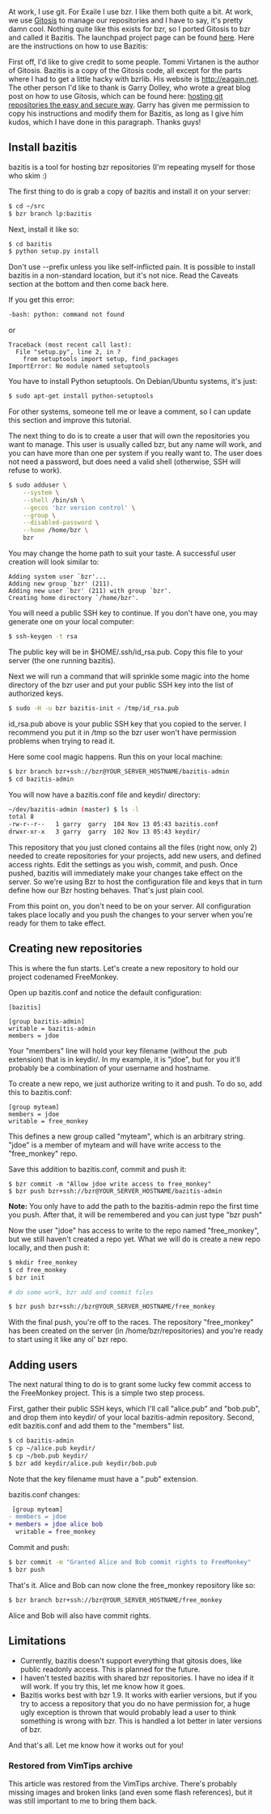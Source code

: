 <!-- :metadata:

title: Bazitis:  Gitosis for Bzr (Baazar)
tags: Programming, Python, Administration
publishedAt: 2008-11-26T00:24:01-0700
summary:

At work, I use git.  For Exaile I use bzr.  I like them both quite a bit.  At
work, we use <a
href='http://eagain.net/gitweb/?p=gitosis.git;a=summary'>Gitosis</a> to manage
our repositories and I have to say, it's pretty damn cool.  Nothing quite like
this exists for bzr, so I ported Gitosis to bzr and called it Bazitis.  The
launchpad project page can be found <a
href='http://www.launchpad.net/bazitis'>here</a>.  Here are the instructions on
how to use Bazitis:

-->

<p>At work, I use git.  For Exaile I use bzr.  I like them both quite a bit.
At work, we use <a
href='http://eagain.net/gitweb/?p=gitosis.git;a=summary'>Gitosis</a> to manage
our repositories and I have to say, it's pretty damn cool.  Nothing quite like
this exists for bzr, so I ported Gitosis to bzr and called it Bazitis.  The
launchpad project page can be found <a
href='http://www.launchpad.net/bazitis'>here</a>.  Here are the instructions on
how to use Bazitis:</p>

<p>First off, I'd like to give credit to some people.  Tommi Virtanen is the
author of Gitosis.  Bazitis is a copy of the Gitosis code, all except for the
parts where I had to get a little hacky with bzrlib.  His website is <a
href='http://eagain.net'>http://eagain.net</a>.  The other person I'd like to
thank is Garry Dolley, who wrote a great blog post on how to use Gitosis, which
can be found here: <a
href='http://scie.nti.st/2007/11/14/hosting-git-repositories-the-easy-and-secure-way'>hosting
git repositories the easy and secure way</a>.  Garry has given me permission to
copy his instructions and modify them for Bazitis, as long as I give him kudos,
which I have done in this paragraph.  Thanks guys!</p>

<p><h2>Install bazitis</h2></p>

<p>bazitis is a tool for hosting bzr repositories (I'm repeating myself for
those who skim :)</p>

<p>The first thing to do is grab a copy of bazitis and install it on your
server:</p>

```bash
$ cd ~/src
$ bzr branch lp:bazitis
```

<p>Next, install it like so:</p>

```bash
$ cd bazitis
$ python setup.py install
```

<p>Don't use --prefix unless you like self-inflicted pain. It is possible to
install bazitis in a non-standard location, but it's not nice. Read the Caveats
section at the bottom and then come back here.</p>

<p>If you get this error:</p>

```bash
-bash: python: command not found
```

<p>or</p>

```
Traceback (most recent call last):
  File "setup.py", line 2, in ?
    from setuptools import setup, find_packages
ImportError: No module named setuptools
```

<p>You have to install Python setuptools. On Debian/Ubuntu systems, it's just:</p>

```bash
$ sudo apt-get install python-setuptools
```

<p>For other systems, someone tell me or leave a comment, so I can update this
section and improve this tutorial.</p>

<p>The next thing to do is to create a user that will own the repositories you
want to manage. This user is usually called bzr, but any name will work, and
you can have more than one per system if you really want to. The user does not
need a password, but does need a valid shell (otherwise, SSH will refuse to
work).</p>

```bash
$ sudo adduser \
    --system \
    --shell /bin/sh \
    --gecos 'bzr version control' \
    --group \
    --disabled-password \
    --home /home/bzr \
    bzr
```

<p>You may change the home path to suit your taste. A successful user creation
will look similar to:</p>

```
Adding system user `bzr'...
Adding new group `bzr' (211).
Adding new user `bzr' (211) with group `bzr'.
Creating home directory `/home/bzr'.
```

<p>You will need a public SSH key to continue. If you don't have one, you may
generate one on your local computer:</p>

```bash
$ ssh-keygen -t rsa
```

<p>The public key will be in $HOME/.ssh/id_rsa.pub. Copy this file to your
server (the one running bazitis).</p>

<p>Next we will run a command that will sprinkle some magic into the home
directory of the bzr user and put your public SSH key into the list of
authorized keys.</p>

```bash
$ sudo -H -u bzr bazitis-init < /tmp/id_rsa.pub
```

<p>id_rsa.pub above is your public SSH key that you copied to the server. I
recommend you put it in /tmp so the bzr user won't have permission problems
when trying to read it. </p>

<p>Here some cool magic happens. Run this on your local machine:</p>

```bash
$ bzr branch bzr+ssh://bzr@YOUR_SERVER_HOSTNAME/bazitis-admin
$ cd bazitis-admin
```

<p>You will now have a bazitis.conf file and keydir/ directory:</p>

```bash
~/dev/bazitis-admin (master) $ ls -l
total 8
-rw-r--r--   1 garry  garry  104 Nov 13 05:43 bazitis.conf
drwxr-xr-x   3 garry  garry  102 Nov 13 05:43 keydir/
```

<p>This repository that you just cloned contains all the files (right now, only
2) needed to create repositories for your projects, add new users, and defined
access rights. Edit the settings as you wish, commit, and push. Once pushed,
bazitis will immediately make your changes take effect on the server. So we're
using Bzr to host the configuration file and keys that in turn define how our
Bzr hosting behaves. That's just plain cool.</p>

<p>From this point on, you don't need to be on your server. All configuration
takes place locally and you push the changes to your server when you're ready
for them to take effect.</p>

<p><h2>Creating new repositories</h2></p>

<p>This is where the fun starts. Let's create a new repository to hold our
project codenamed FreeMonkey.</p>

<p>Open up bazitis.conf and notice the default configuration:</p>

```
[bazitis]

[group bazitis-admin]
writable = bazitis-admin
members = jdoe
```

<p>Your "members" line will hold your key filename (without the .pub extension)
that is in keydir/. In my example, it is "jdoe", but for you it'll probably be
a combination of your username and hostname.</p>

<p>To create a new repo, we just authorize writing to it and push. To do so,
add this to bazitis.conf:</p>

```
[group myteam]
members = jdoe
writable = free_monkey
```

<p>This defines a new group called "myteam", which is an arbitrary string.
"jdoe" is a member of myteam and will have write access to the "free_monkey"
repo.</p>

<p>Save this addition to bazitis.conf, commit and push it:</p>

```
$ bzr commit -m "Allow jdoe write access to free_monkey"
$ bzr push bzr+ssh://bzr@YOUR_SERVER_HOSTNAME/bazitis-admin
```

<p><b>Note:</b> You only have to add the path to the bazitis-admin repo the
first time you push.  After that, it will be remembered and you can just type
"bzr push"</p>

<p>Now the user "jdoe" has access to write to the repo named "free_monkey", but
we still haven't created a repo yet. What we will do is create a new repo
locally, and then push it:</p>

```bash
$ mkdir free_monkey
$ cd free_monkey
$ bzr init

# do some work, bzr add and commit files

$ bzr push bzr+ssh://bzr@YOUR_SERVER_HOSTNAME/free_monkey
```

<p>With the final push, you're off to the races. The repository "free_monkey"
has been created on the server (in /home/bzr/repositories) and you're ready to
start using it like any ol' bzr repo.</p>

<p><h2>Adding users</h2></p>

<p>The next natural thing to do is to grant some lucky few commit access to the
FreeMonkey project. This is a simple two step process.</p>

<p>First, gather their public SSH keys, which I'll call "alice.pub" and
"bob.pub", and drop them into keydir/ of your local bazitis-admin repository.
Second, edit bazitis.conf and add them to the "members" list.</p>

```bash
$ cd bazitis-admin
$ cp ~/alice.pub keydir/
$ cp ~/bob.pub keydir/
$ bzr add keydir/alice.pub keydir/bob.pub
```

<o>Note that the key filename must have a ".pub" extension.</p>

<p>bazitis.conf changes:</p>

```diff
 [group myteam]
- members = jdoe
+ members = jdoe alice bob
  writable = free_monkey
```

<p>Commit and push:</p>

```bash
$ bzr commit -m "Granted Alice and Bob commit rights to FreeMonkey"
$ bzr push
```

<p>That's it. Alice and Bob can now clone the free_monkey repository like so:</p>

```bash
$ bzr branch bzr+ssh://bzr@YOUR_SERVER_HOSTNAME/free_monkey
```

<p>Alice and Bob will also have commit rights. </p>

<p><h2>Limitations</h2></p>

<p><ul>
<li>Currently, bazitis doesn't support everything that gitosis does, like
public readonly access.  This is planned for the future.  </li>
 <li>I haven't
tested bazitis with shared bzr repositories.  I have no idea if it will work.
If you try this, let me know how it goes.</li>
 <li>Bazitis works best with
bzr 1.9.  It works with earlier versions, but if you try to access a repository
that you do no have permission for, a huge ugly exception is thrown that would
probably lead a user to think something is wrong with bzr.  This is handled a
lot better in later versions of bzr.</li>
</ul>
</p>

<p>And that's all.  Let me know how it works out for you!</p>

<div class="restored-from-archive">
  <h3>Restored from VimTips archive</h3>
  <p>
  This article was restored from the VimTips archive. There's probably
  missing images and broken links (and even some flash references), but it
  was still important to me to bring them back.
  </p>
</div>
